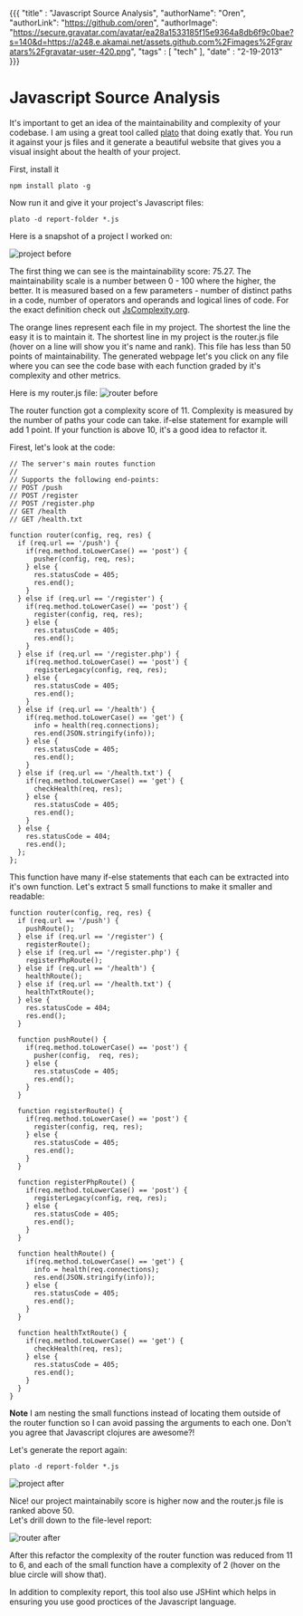 {{{
  "title" : "Javascript Source Analysis",
  "authorName": "Oren",
  "authorLink": "https://github.com/oren",
  "authorImage": "https://secure.gravatar.com/avatar/ea28a1533185f15e9364a8db6f9c0bae?s=140&d=https://a248.e.akamai.net/assets.github.com%2Fimages%2Fgravatars%2Fgravatar-user-420.png",
  "tags" : [ "tech" ],
  "date" : "2-19-2013"
}}}

# Javascript Source Analysis

It's important to get an idea of the maintainability and complexity of your codebase.
I am using a great tool called [plato](https://github.com/jsoverson/plato) that doing exatly that. You run it against your js files and it generate a beautiful website that gives you a visual insight about the health of your project.

First, install it

    npm install plato -g

Now run it and give it your project's Javascript files:

    plato -d report-folder *.js

Here is a snapshot of a project I worked on: 

![project before](http://i.imgur.com/ZDrlLzD.png)

The first thing we can see is the maintainability score: 75.27. The maintainability scale is a number between 0 - 100 where the higher, the better. It is measured based on a few parameters - number of distinct paths in a code, number of operators and operands and logical lines of code. For the exact definition check out [JsComplexity.org](http://jscomplexity.org/complexity).

The orange lines represent each file in my project. The shortest the line the easy it is to maintain it. The shortest line in my project is the router.js file (hover on a line will show you it's name and rank). This file has less than 50 points of maintainability.
The generated webpage let's you click on any file where you can see the code base with each function graded by it's complexity and other metrics.

Here is my router.js file:
![router before](http://i.imgur.com/BvEqlHA.png)

The router function got a complexity score of 11. Complexity is measured by the number of paths your code can take. if-else statement for example will add 1 point. If your function is above 10, it's a good idea to refactor it.

Firest, let's look at the code:

    // The server's main routes function
    //
    // Supports the following end-points:
    // POST /push
    // POST /register
    // POST /register.php
    // GET /health
    // GET /health.txt

    function router(config, req, res) {
      if (req.url == '/push') {
        if(req.method.toLowerCase() == 'post') {
          pusher(config, req, res);
        } else {
          res.statusCode = 405;
          res.end();
        }
      } else if (req.url == '/register') {
        if(req.method.toLowerCase() == 'post') {
          register(config, req, res);
        } else {
          res.statusCode = 405;
          res.end();
        }
      } else if (req.url == '/register.php') {
        if(req.method.toLowerCase() == 'post') {
          registerLegacy(config, req, res);
        } else {
          res.statusCode = 405;
          res.end();
        }
      } else if (req.url == '/health') {
        if(req.method.toLowerCase() == 'get') {
          info = health(req.connections);
          res.end(JSON.stringify(info));
        } else {
          res.statusCode = 405;
          res.end();
        }
      } else if (req.url == '/health.txt') {
        if(req.method.toLowerCase() == 'get') {
          checkHealth(req, res);
        } else {
          res.statusCode = 405;
          res.end();
        }
      } else {
        res.statusCode = 404;
        res.end();
      };
    };

This function have many if-else statements that each can be extracted into it's own function. Let's extract 5 small functions to make it smaller and readable:

    function router(config, req, res) {
      if (req.url == '/push') { 
        pushRoute();
      } else if (req.url == '/register') { 
        registerRoute();
      } else if (req.url == '/register.php') { 
        registerPhpRoute();
      } else if (req.url == '/health') { 
        healthRoute();
      } else if (req.url == '/health.txt') { 
        healthTxtRoute();
      } else {
        res.statusCode = 404;
        res.end();
      }

      function pushRoute() {
        if(req.method.toLowerCase() == 'post') {
          pusher(config,  req, res);
        } else {
          res.statusCode = 405;
          res.end();
        }
      }

      function registerRoute() {
        if(req.method.toLowerCase() == 'post') {
          register(config, req, res);
        } else {
          res.statusCode = 405;
          res.end();
        }
      }

      function registerPhpRoute() {
        if(req.method.toLowerCase() == 'post') {
          registerLegacy(config, req, res);
        } else {
          res.statusCode = 405;
          res.end();
        }
      }

      function healthRoute() {
        if(req.method.toLowerCase() == 'get') {
          info = health(req.connections);
          res.end(JSON.stringify(info));
        } else {
          res.statusCode = 405;
          res.end();
        }
      }

      function healthTxtRoute() {
        if(req.method.toLowerCase() == 'get') {
          checkHealth(req, res);
        } else {
          res.statusCode = 405;
          res.end();
        }
      }
    }

**Note** I am nesting the small functions instead of locating them outside of the router function so I can avoid passing the arguments to each one. Don't you agree that Javascript clojures are awesome?!

Let's generate the report again:

    plato -d report-folder *.js

![project after](http://i.imgur.com/Z8EVEGj.png)

Nice! our project maintainabily score is higher now and the router.js file is ranked above 50.  
Let's drill down to the file-level report:

![router after](http://i.imgur.com/ALoAGbi.png)

After this refactor the complexity of the router function was reduced from 11 to 6, and each of the small function have a complexity of 2 (hover on the blue circle will show that). 

In addition to complexity report, this tool also use JSHint which helps in ensuring you use good proctices of the Javascript language.

